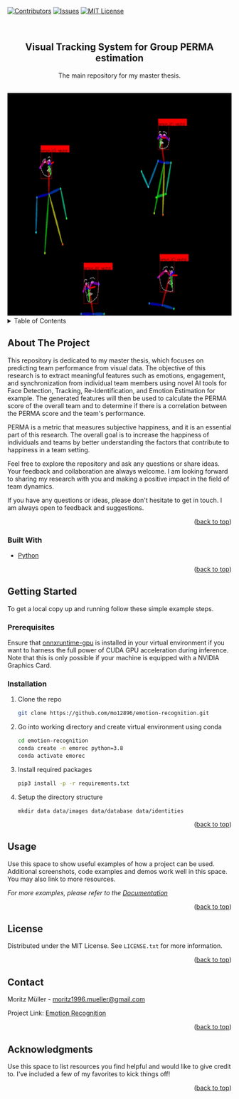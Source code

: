 <!-- Improved compatibility of back to top link: See: https://github.com/othneildrew/Best-README-Template/pull/73 -->
<a name="readme-top"></a>
<!--
*** Thanks for checking out the Best-README-Template. If you have a suggestion
*** that would make this better, please fork the repo and create a pull request
*** or simply open an issue with the tag "enhancement".
*** Don't forget to give the project a star!
*** Thanks again! Now go create something AMAZING! :D
-->



<!-- PROJECT SHIELDS -->
<!--
*** I'm using markdown "reference style" links for readability.
*** Reference links are enclosed in brackets [ ] instead of parentheses ( ).
*** See the bottom of this document for the declaration of the reference variables
*** for contributors-url, forks-url, etc. This is an optional, concise syntax you may use.
*** https://www.markdownguide.org/basic-syntax/#reference-style-links
-->
[![Contributors][contributors-shield]][contributors-url]
[![Issues][issues-shield]][issues-url]
[![MIT License][license-shield]][license-url]



<!-- PROJECT LOGO -->
<br />
<div align="center">
  <a href="https://github.com/othneildrew/Best-README-Template">
  </a>

  <h2 align="center">Visual Tracking System for Group PERMA estimation </h2>

  <p align="center">
    The main repository for my master thesis.
    <br />
    <br />
  </p>
</div>

<img src="./docs/animation.gif" widt="920" height="500" alt="animated" />

<!-- TABLE OF CONTENTS -->
<details>
  <summary>Table of Contents</summary>
  <ol>
    <li>
      <a href="#about-the-project">About The Project</a>
      <ul>
        <li><a href="#built-with">Built With</a></li>
      </ul>
    </li>
    <li>
      <a href="#getting-started">Getting Started</a>
      <ul>
        <li><a href="#prerequisites">Prerequisites</a></li>
        <li><a href="#installation">Installation</a></li>
      </ul>
    </li>
    <li><a href="#usage">Usage</a></li>
    <li><a href="#license">License</a></li>
    <li><a href="#contact">Contact</a></li>
    <li><a href="#acknowledgments">Acknowledgments</a></li>
  </ol>
</details>


<!-- ABOUT THE PROJECT -->
## About The Project

This repository is dedicated to my master thesis, which focuses on predicting team performance from visual data. The objective of this research is to extract meaningful features such as emotions, engagement, and synchronization from individual team members using novel AI tools for Face Detection, Tracking, Re-Identification, and Emotion Estimation for example. The generated features will then be used to calculate the PERMA score of the overall team and to determine if there is a correlation between the PERMA score and the team's performance.

PERMA is a metric that measures subjective happiness, and it is an essential part of this research. The overall goal is to increase the happiness of individuals and teams by better understanding the factors that contribute to happiness in a team setting.

Feel free to explore the repository and ask any questions or share ideas. Your feedback and collaboration are always welcome. I am looking forward to sharing my research with you and making a positive impact in the field of team dynamics.

If you have any questions or ideas, please don't hesitate to get in touch. I am always open to feedback and suggestions.

<p align="right">(<a href="#readme-top">back to top</a>)</p>



### Built With

* [Python][Python-url]


<p align="right">(<a href="#readme-top">back to top</a>)</p>



<!-- GETTING STARTED -->
## Getting Started

To get a local copy up and running follow these simple example steps.

### Prerequisites

Ensure that [onnxruntime-gpu][ONNXGPU-url]  is installed in your virtual environment if you want to harness the full power of CUDA GPU acceleration during inference. Note that this is only possible if your machine is equipped with a NVIDIA Graphics Card.

### Installation


1. Clone the repo
   ```sh
   git clone https://github.com/mo12896/emotion-recognition.git
   ```
2. Go into working directory and create virtual environment using conda
    ```sh
    cd emotion-recognition
    conda create -n emorec python=3.8
    conda activate emorec
    ```
3. Install required packages
   ```sh
   pip3 install -p -r requirements.txt
   ```
4. Setup the directory structure
   ```
   mkdir data data/images data/database data/identities
   ```

<p align="right">(<a href="#readme-top">back to top</a>)</p>



<!-- USAGE EXAMPLES -->
## Usage

Use this space to show useful examples of how a project can be used. Additional screenshots, code examples
and demos work well in this space. You may also link to more resources.

_For more examples, please refer to the [Documentation](https://example.com)_

<p align="right">(<a href="#readme-top">back to top</a>)</p>





<!-- LICENSE -->
## License

Distributed under the MIT License. See `LICENSE.txt` for more information.

<p align="right">(<a href="#readme-top">back to top</a>)</p>



<!-- CONTACT -->
## Contact

Moritz Müller - moritz1996.mueller@gmail.com

Project Link: [Emotion Recognition](https://github.com/mo12896/emotion-recognition)

<p align="right">(<a href="#readme-top">back to top</a>)</p>



<!-- ACKNOWLEDGMENTS -->
## Acknowledgments

Use this space to list resources you find helpful and would like to give credit to. I've included a few of my favorites to kick things off!


<p align="right">(<a href="#readme-top">back to top</a>)</p>



<!-- MARKDOWN LINKS & IMAGES -->
<!-- https://www.markdownguide.org/basic-syntax/#reference-style-links -->
[contributors-shield]: https://img.shields.io/github/contributors/othneildrew/Best-README-Template.svg?style=for-the-badge
[contributors-url]: https://github.com/mo12896/emotion-recognition/graphs/contributors
[issues-shield]: https://img.shields.io/github/issues/othneildrew/Best-README-Template.svg?style=for-the-badge
[issues-url]: https://github.com/mo12896/emotion-recognition/issues
[license-shield]: https://img.shields.io/github/license/othneildrew/Best-README-Template.svg?style=for-the-badge
[license-url]: https://github.com/mo12896/emotion-recognition/LICENSE.txt


[Next.js]: https://img.shields.io/badge/next.js-000000?style=for-the-badge&logo=nextdotjs&logoColor=white
[Next-url]: https://nextjs.org/
[Python-url]: https://www.python.org/
[ONNXGPU-url]: https://pypi.org/project/onnxruntime-gpu/
